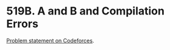 # 519B. A and B and Compilation Errors

[Problem statement on Codeforces](https://codeforces.com/problemset/problem/519/B?locale=en).